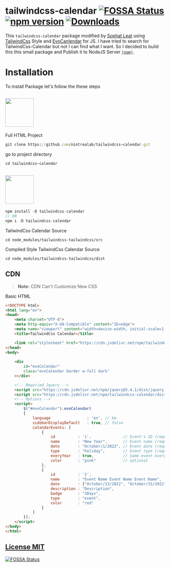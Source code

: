 # tailwindcss-calendar [![FOSSA Status](https://app.fossa.com/api/projects/git%2Bgithub.com%2Fnintrealab%2Ftailwindcss-calendar.svg?type=shield)](https://app.fossa.com/projects/git%2Bgithub.com%2Fnintrealab%2Ftailwindcss-calendar?ref=badge_shield)  [![npm version](https://badge.fury.io/js/tailwindcss-calendar.svg)](https://badge.fury.io/js/tailwindcss-calendar)  [![Downloads](https://img.shields.io/npm/dt/tailwindcss-calendar)](https://www.npmjs.com/package/git-stats) 
This `tailwindcss-calendar` package modified by [Sophat Leat](https://github.com/pphatDev) using [TailwindCss](https://github.com/tailwindlabs/tailwindcss) Style and [EvoCanlendar](https://github.com/edlynvillegas/evo-calendar) for JS.
I have tried to search for TailwindCss-Calendar but not I can find what I want.  So I decided to build this this small package and Publish it to NodeJS Server [`(npm)`](https://www.npmjs.com/).





 
# Installation
To install Package let's follow the these steps

## <img src="https://github.githubassets.com/images/modules/logos_page/GitHub-Logo.png" width="90px"/>
Full HTML Project
```ruby
git clone https://github.com/nintrealab/tailwindcss-calendar.git

```
go to project directory

```ruby
cd tailwindcss-calendar

```

## <img src="https://raw.githubusercontent.com/npm/logos/cc343d8c50139f645d165aedfe4d375240599fd1/npm%20logo/npm-logo-black.svg" width="90px"/> 


```js
npm install -D tailwindcss-calendar
// OR
npm i -D tailwindcss-calendar

```
TailwindCss Calendar Source
```
cd node_modules/tailwindcss-tailwindcss/src
```
Compiled Style TailwindCss Calendar Source
```
cd node_modules/tailwindcss-tailwindcss/dist
```

## CDN


> **Note**: CDN Can't Customize New CSS


Basic HTML
```html
<!DOCTYPE html>
<html lang="en">
<head>
    <meta charset="UTF-8">
    <meta http-equiv="X-UA-Compatible" content="IE=edge">
    <meta name="viewport" content="width=device-width, initial-scale=1.0">
    <title>TailwindCss Calendar</title>

    <link rel="stylesheet" href="https://cdn.jsdelivr.net/npm/tailwindcss-calendar/dist/css/calendar.css">
</head>
<body>
    
    <div 
        id="evoCalendar" 
        class="evoCalendar border w-full dark"
    ></div>

    <!-- Requried Jquery -->
    <script src="https://cdn.jsdelivr.net/npm/jquery@3.4.1/dist/jquery.min.js"></script>
    <script src="https://cdn.jsdelivr.net/npm/tailwindcss-calendar/dist/js/evo-calendar.js"></script>
    <!-- Options -->
    <script>
        $("#evoCalendar").evoCalendar(
        {
            language                : 'en', // km
            sidebarDisplayDefault   : true, // false
            calendarEvents: [
                {
                    id          : '1',              // Event's ID (required)
                    name        : "New Year",       // Event name (required)
                    date        : "October/1/2022", // Event date (required)
                    type        : "holiday",        // Event type (required)
                    everyYear   : true,             // Same event every year (optional)
                    color       : "pink"            // optional
                },
                {
                    id          : '2',
                    name        : "Event Name Event Name Event Name",
                    date        : ["October/13/2022", "October/15/2022"], // Date range
                    description : "Description",
                    badge       : "3Days",
                    type        : "event",
                    color       : "red"
                }
            ]
        });
    </script>
</body>
</html>

```

##  [License MIT](https://github.com/nintrealab/tailwindcss-calendar/blob/main/LICESNSE)
[![FOSSA Status](https://app.fossa.com/api/projects/git%2Bgithub.com%2Fnintrealab%2Ftailwindcss-calendar.svg?type=large)](https://app.fossa.com/projects/git%2Bgithub.com%2Fnintrealab%2Ftailwindcss-calendar?ref=badge_large)


